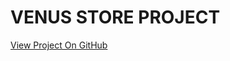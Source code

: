 # VENUS STORE PROJECT

[View Project On GitHub](https://manic-apple-pie.github.io/venus-store-project/)
